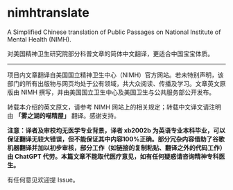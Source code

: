 # nimhtranslate
A Simplified Chinese translation of Public Passages on National Institute of Mental Health (NIMH). 

对美国精神卫生研究院部分科普文章的简体中文翻译，更适合中国宝宝体质。

----

项目内文章翻译自美国国立精神卫生中心（NIMH）官方网站。若未特别声明，该部门的所有出版物与网页均处于公有领域，共大众阅读、传播及学习。文章英文原版由 NIMH 撰写，并由美国国立卫生中心及美国卫生与公共服务部公开发布。

转载本介绍的英文原文，请参考 NIMH 网站上的相关规定；转载中文译文请注明由 **「雾之湖的喵精屋」** 翻译。感谢支持。

**注意：译者及审校均无医学专业背景，译者 xb2002b 为英语专业本科毕业，可以保证翻译无较大错误，但不能保证其中内容100%正确。部分冗杂内容借助了谷歌机器翻译并加以初步审核，部分工作（如链接的复制粘贴、翻译之外的代码工作）由 ChatGPT 代劳。本篇文章不能取代医疗意见，如有任何疑惑请咨询精神专科医生。**

有任何意见欢迎提 Issue。